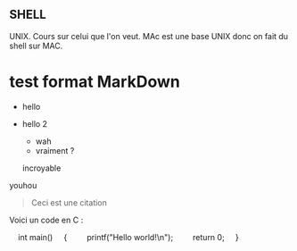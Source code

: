 ## SHELL

UNIX. Cours sur celui que l'on veut. MAc est une base UNIX donc on fait du shell sur MAC. 

# test format MarkDown

* hello
* hello 2 
    * wah
    * vraiment ?

    incroyable


youhou

> Ceci est une citation

Voici un code en C :

    int main()
    {
        printf("Hello world!\n");
        return 0;
    }